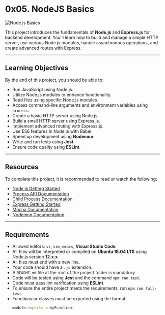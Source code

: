 # 0x05. NodeJS Basics

![Node.js Basics](https://blogs.rakeshkamble.com/wp-content/uploads/2023/03/Nodejs-basics.jpg)


This project introduces the fundamentals of **Node.js** and **Express.js** for backend development. You'll learn how to build and manage a simple HTTP server, use various Node.js modules, handle asynchronous operations, and create advanced routes with Express.

---

## Learning Objectives

By the end of this project, you should be able to:

- Run JavaScript using Node.js.
- Utilize Node.js modules to enhance functionality.
- Read files using specific Node.js modules.
- Access command-line arguments and environment variables using `process`.
- Create a basic HTTP server using Node.js.
- Build a small HTTP server using Express.js.
- Implement advanced routing with Express.js.
- Use ES6 features in Node.js with Babel.
- Speed up development using **Nodemon**.
- Write and run tests using **Jest**.
- Ensure code quality using **ESLint**.

---

## Resources

To complete this project, it is recommended to read or watch the following:

- [Node.js Getting Started](https://nodejs.org/en/docs/guides/getting-started-guide/)
- [Process API Documentation](https://nodejs.org/dist/latest-v12.x/docs/api/process.html)
- [Child Process Documentation](https://nodejs.org/dist/latest-v12.x/docs/api/child_process.html)
- [Express Getting Started](https://expressjs.com/en/starter/installing.html)
- [Mocha Documentation](https://mochajs.org/)
- [Nodemon Documentation](https://nodemon.io/)

---

## Requirements

- Allowed editors: `vi`, `vim`, `emacs`, **Visual Studio Code**.
- All files will be interpreted or compiled on **Ubuntu 18.04 LTS** using Node.js version **12.x.x**.
- All files must end with a new line.
- Your code should have a `.js` extension.
- A `README.md` file at the root of the project folder is mandatory.
- Code will be tested using **Jest** and the command `npm run test`.
- Code must pass lint verification using **ESLint**.
- To ensure the entire project meets the requirements, run `npm run full-test`.
- Functions or classes must be exported using the format:  
  ```javascript
  module.exports = myFunction;
